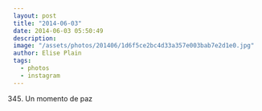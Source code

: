 ```yaml
---
layout: post
title: "2014-06-03"
date: 2014-06-03 05:50:49
description: 
image: "/assets/photos/201406/1d6f5ce2bc4d33a357e003bab7e2d1e0.jpg"
author: Elise Plain
tags: 
  - photos
  - instagram
---
```


345. Un momento de paz
<p></p>
